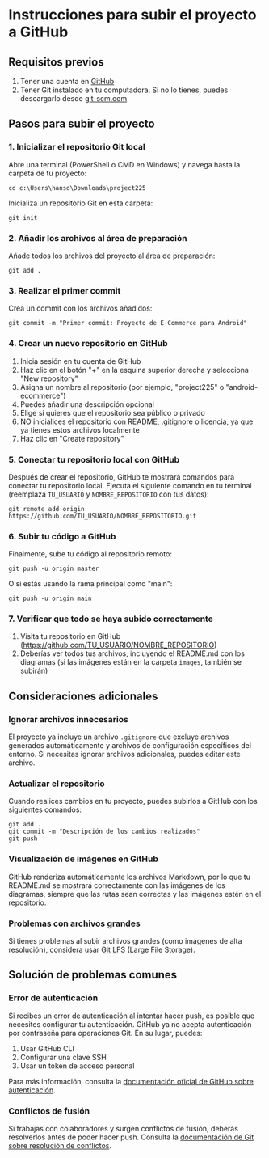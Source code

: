 # Instrucciones para subir el proyecto a GitHub

## Requisitos previos

1. Tener una cuenta en [GitHub](https://github.com/)
2. Tener Git instalado en tu computadora. Si no lo tienes, puedes descargarlo desde [git-scm.com](https://git-scm.com/downloads)

## Pasos para subir el proyecto

### 1. Inicializar el repositorio Git local

Abre una terminal (PowerShell o CMD en Windows) y navega hasta la carpeta de tu proyecto:

```
cd c:\Users\hansd\Downloads\project225
```

Inicializa un repositorio Git en esta carpeta:

```
git init
```

### 2. Añadir los archivos al área de preparación

Añade todos los archivos del proyecto al área de preparación:

```
git add .
```

### 3. Realizar el primer commit

Crea un commit con los archivos añadidos:

```
git commit -m "Primer commit: Proyecto de E-Commerce para Android"
```

### 4. Crear un nuevo repositorio en GitHub

1. Inicia sesión en tu cuenta de GitHub
2. Haz clic en el botón "+" en la esquina superior derecha y selecciona "New repository"
3. Asigna un nombre al repositorio (por ejemplo, "project225" o "android-ecommerce")
4. Puedes añadir una descripción opcional
5. Elige si quieres que el repositorio sea público o privado
6. NO inicialices el repositorio con README, .gitignore o licencia, ya que ya tienes estos archivos localmente
7. Haz clic en "Create repository"

### 5. Conectar tu repositorio local con GitHub

Después de crear el repositorio, GitHub te mostrará comandos para conectar tu repositorio local. Ejecuta el siguiente comando en tu terminal (reemplaza `TU_USUARIO` y `NOMBRE_REPOSITORIO` con tus datos):

```
git remote add origin https://github.com/TU_USUARIO/NOMBRE_REPOSITORIO.git
```

### 6. Subir tu código a GitHub

Finalmente, sube tu código al repositorio remoto:

```
git push -u origin master
```

O si estás usando la rama principal como "main":

```
git push -u origin main
```

### 7. Verificar que todo se haya subido correctamente

1. Visita tu repositorio en GitHub (https://github.com/TU_USUARIO/NOMBRE_REPOSITORIO)
2. Deberías ver todos tus archivos, incluyendo el README.md con los diagramas (si las imágenes están en la carpeta `images`, también se subirán)

## Consideraciones adicionales

### Ignorar archivos innecesarios

El proyecto ya incluye un archivo `.gitignore` que excluye archivos generados automáticamente y archivos de configuración específicos del entorno. Si necesitas ignorar archivos adicionales, puedes editar este archivo.

### Actualizar el repositorio

Cuando realices cambios en tu proyecto, puedes subirlos a GitHub con los siguientes comandos:

```
git add .
git commit -m "Descripción de los cambios realizados"
git push
```

### Visualización de imágenes en GitHub

GitHub renderiza automáticamente los archivos Markdown, por lo que tu README.md se mostrará correctamente con las imágenes de los diagramas, siempre que las rutas sean correctas y las imágenes estén en el repositorio.

### Problemas con archivos grandes

Si tienes problemas al subir archivos grandes (como imágenes de alta resolución), considera usar [Git LFS](https://git-lfs.github.com/) (Large File Storage).

## Solución de problemas comunes

### Error de autenticación

Si recibes un error de autenticación al intentar hacer push, es posible que necesites configurar tu autenticación. GitHub ya no acepta autenticación por contraseña para operaciones Git. En su lugar, puedes:

1. Usar GitHub CLI
2. Configurar una clave SSH
3. Usar un token de acceso personal

Para más información, consulta la [documentación oficial de GitHub sobre autenticación](https://docs.github.com/es/authentication).

### Conflictos de fusión

Si trabajas con colaboradores y surgen conflictos de fusión, deberás resolverlos antes de poder hacer push. Consulta la [documentación de Git sobre resolución de conflictos](https://git-scm.com/book/es/v2/Ramificaciones-en-Git-Procedimientos-Básicos-para-Ramificar-y-Fusionar).